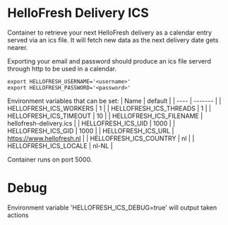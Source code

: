 # HelloFresh Delivery ICS

Container to retrieve your next HelloFresh delivery as a calendar entry served via an ics file. It will fetch new data as the next delivery date gets nearer.

Exporting your email and password should produce an ics file serverd through http to be used in a calendar.

```
export HELLOFRESH_USERNAME='<username>'
export HELLOFRESH_PASSWORD='<password>'
```


Environment variables that can be set:
| Name | default |
| ---- | ------- |
| HELLOFRESH_ICS_WORKERS | 1 |
| HELLOFRESH_ICS_THREADS | 1 |
| HELLOFRESH_ICS_TIMEOUT | 10 |
| HELLOFRESH_ICS_FILENAME | hellofresh-delivery.ics |
| HELLOFRESH_ICS_UID | 1000 |
| HELLOFRESH_ICS_GID | 1000 |
| HELLOFRESH_ICS_URL | https://www.hellofresh.nl |
| HELLOFRESH_ICS_COUNTRY | nl |
| HELLOFRESH_ICS_LOCALE | nl-NL |

Container runs on port 5000.

# Debug
Environment variable 'HELLOFRESH_ICS_DEBUG=true' will output taken actions
